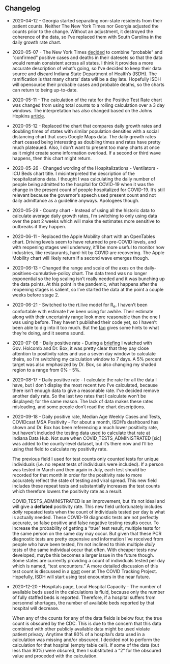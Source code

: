 
## Changelog

  - 2020-04-12 - Georgia started separating non-state residents from
    their patient counts. Neither The New York Times nor Georgia
    adjusted the counts prior to the change. Without an adjustment, it
    destroyed the coherence of the data, so I’ve replaced them with
    South Carolina in the daily growth rate chart.

  - 2020-05-07 - The New York Times
    [decided](https://github.com/nytimes/covid-19-data/blob/master/PROBABLE-CASES-NOTE.md)
    to combine “probable” and “confirmed” positive cases and deaths in
    their datesets so that the data would remain consistent across all
    states. I think it provides a more accurate description of what’s
    going, so I’ve decided to keep their data source and discard Indiana
    State Department of Health’s (ISDH). The ramification is that many
    charts’ data will be a day late. Hopefully ISDH will opensource
    their probable cases and probable deaths, so the charts can return
    to being up-to-date.  

  - 2020-05-11 - The calculation of the rate for the Positive Test Rate
    chart was changed from using total counts to a rolling calculation
    over a 3 day windows. The interpretation has also changed based on
    the Johns Hopkins
    [article](https://coronavirus.jhu.edu/testing/testing-positivity).  

  - 2020-05-12 - Replaced the chart that compares daily growth rates and
    doubling times of states with similar population densities with a
    social distancing chart that uses Google Maps data. The daily growth
    rates chart ceased being interesting as doubling times and rates
    have pretty much plateaued. Also, I don’t want to present too many
    charts at once as it might create some information overload. If a
    second or third wave happens, then this chart might return.  

  - 2020-05-26 - Changed wording of the Hospitalizations - Ventilators -
    ICU Beds chart title. I misinterpreted the description of the
    hospitalizations data. I thought I was calculating the daily number
    of people being admitted to the hospital for COVID-19 when it was
    the change in the present count of people hospitalized for COVID-19.
    It’s still relevant because the governor’s speech used present count
    and not daily admittance as a guideline anyways. Apologees though.  

  - 2020-05-29 - County chart - Instead of using all the historic data
    to calculate average daily growth rates, I’m switching to only using
    data over the past 2 weeks which will make the estimates more
    sensitive to outbreaks if they happen.  

  - 2020-06-11 - Replaced the Apple Mobility chart with an OpenTables
    chart. Driving levels seem to have returned to pre-COVID levels, and
    with reopening stages well underway, it’ll be more useful to monitor
    how industries, like restaurants, hard-hit by COVID are recovering.
    The Apple Mobility chart will likely return if a second wave emerges
    though.  

  - 2020-06-13 - Changed the range and scale of the axes on the
    daily-positives-cumulative-policy chart. The data trend was no
    longer exponential so the log scaling isn’t really needed and it was
    bunching up the data points. At this point in the pandemic, what
    happens after the reopening stages is salient, so I’ve started the
    data at the point a couple weeks before stage 2.  

  - 2020-06-21 - Switched to the rt.live model for R<sub>e</sub>. I
    haven’t been confortable with estimate I’ve been using for awhile.
    Their estimate along with their uncertainty range look more
    reasonable than the one I was using before. They haven’t published
    their code yet, so I haven’t been able to dig into it too much. But
    the [faq](https://rt.live/faq) gives some hints to what they’re
    doing, and it seems sound.  

  - 2020-07-08 - Daily positive rate - During a
    [briefing](https://twitter.com/i/broadcasts/1ypKdwaqLegxW) I watched
    with Gov. Holcomb and Dr. Box, it was pretty clear that they pay
    close attention to positivity rates and use a seven day window to
    calculate theirs, so I’m switching my calculation window to 7 days.
    A 5% percent target was also emphasized by Dr. Box, so also changing
    my shaded region to a range from 0% - 5%.  

  - 2020-08-17 - Daily positive rate - I calculate the rate for all the
    data I have, but I don’t display the most recent two I’ve
    calculated, because there isn’t enough data to give a reasonable
    rate. I’ve decided remove another daily rate. So the last two rates
    that I calculate won’t be displayed; for the same reason. The lack
    of data makes these rates misleading, and some people don’t read the
    chart descriptions.  

  - 2020-09-18 - Daily positive rate, Median Age Weekly Cases and Tests,
    COVIDcast MSA Positivity - For about a month, ISDH’s dashboard has
    shown and Dr. Box has been referencing a much lower positivity rate,
    but haven’t included the testing data used to calculate that rate at
    Indiana Data Hub. Not sure when COVID\_TESTS\_ADMINISTRATED \[sic\]
    was added to the county-level dataset, but it’s there now and I’ll
    be using that field to calculate my positivity rate.
    
    The previous field I used for test counts only counted tests for
    unique individuals (i.e. no repeat tests of individuals were
    included). If a person was tested in March and then again in July,
    each test should be recorded for that month in order for the
    positivity rate to more accurately reflect the state of testing and
    viral spread. This new field includes these repeat tests and
    substantially increases the test counts which therefore lowers the
    positivity rate as a result.
    
    COVID\_TESTS\_ADMINISTRATED is an improvement, but it’s not ideal
    and will give a **deflated** positivity rate. This new field
    unfortunately includes *daily* repeated tests when the count of
    individuals tested per day is what is actually needed. These
    COVID-19 diagnostic tests are not perfectly accurate, so false
    positive and false negative testing results occur. To increase the
    probability of getting a “true” test result, multiple tests for the
    same person on the same day may occur. But given that these PCR
    diagnostic tests are pretty expensive and information I’ve received
    from people who have been tested, I’m not inclined to think multiple
    *daily* tests of the same individual occur that often. With cheaper
    tests now developed, maybe this becomes a larger issue in the future
    though. Some states are currently providing a count of individuals
    tested per day which is named, “test encounters.” A more detailed
    discussion of this test count is discussed in a
    [post](https://covidtracking.com/blog/counting-covid-19-tests) over
    at The COVID Tracking Project. Hopefully, ISDH will start using test
    encounters in the near future.

  - 2020-12-20 - Hospitals page, Local Hospital Capacity - The number of
    available beds used in the calculations is fluid, because only the
    number of fully staffed beds is reported. Therefore, if a hospital
    suffers from personnel shortages, the number of available beds
    reported by that hospital will decrease.
    
    When any of the counts for any of the data fields is below four, the
    true count is obscured by the CDC. This is due to the concern that
    this data combined with other publicly available data might be used
    violate patient privacy. Anytime that 80% of a hospital’s data used
    in a calculation was missing and/or obscured, I decided not to
    perform the calculation for that hospital (empty table cell). If
    some of the data (but less than 80%) were obsured, then I
    substituted a “2” for the obscured value and proceded with the
    calculation.
